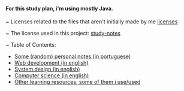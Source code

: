 #### For this study plan, i'm using mostly Java.

~ Licenses related to the files that aren't initially made by me [licenses](./licenses)

~ The license used in this project: [study-notes](./licenses/study-notes.lorrito)

~ Table of Contents:

- [Some (random) personal notes (in portuguese)](GENERAL-JAVA.md)
- [Web development (in english)](./study-notes/WEB-GENERAL.md)
- [System design (in english)](./study-notes/SYSTEM-DESIGN.md)
- [Computer science (in english)](./study-notes/COMPUTER-SCIENCE.md)
- [Other learning resources, some of them i use/used](./extras/RESOURCES.md)
